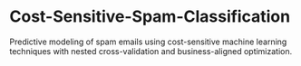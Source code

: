 # Cost-Sensitive-Spam-Classification
Predictive modeling of spam emails using cost-sensitive machine learning techniques with nested cross-validation and business-aligned optimization.
